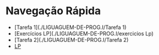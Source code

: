 # Navegação Rápida

- [Tarefa 1](./LIGUAGUEM-DE-PROG.I/Tarefa 1)
- [Exercícios LP](./LIGUAGUEM-DE-PROG.I/exercicios Lp)
- [Tarefa 2](./LIGUAGUEM-DE-PROG.I/Tarefa 2)
- [LP](./LIGUAGUEM-DE-PROG.I/LP)
